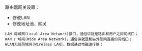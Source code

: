 路由器网关设置：

- 修改LAN
- 修改地址池、网关



```
LAN 局域网(Local Area Network)接口，通俗讲就是路由和用户之间网线口；
WAN 广域网(Wide Area Network)，通俗讲就是和猫外部网连接的网线口；
WLAN无线局域网(Wireless LAN)，数据通过电磁波传输；
```

